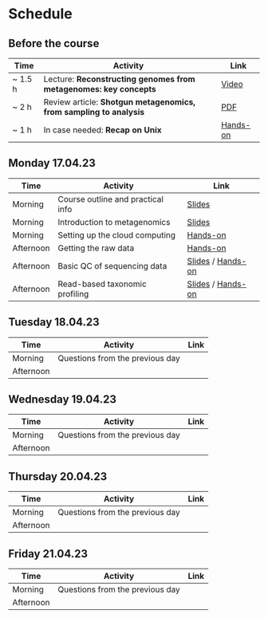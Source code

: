 # Schedule

## Before the course

|Time   |Activity                                                           |Link                                                |
|-------|-------------------------------------------------------------------|----------------------------------------------------|
|~ 1.5 h|Lecture: __Reconstructing genomes from metagenomes: key concepts__ |[Video](https://www.youtube.com/watch?v=RjNdHGK4ruo)|
|~ 2 h  |Review article: __Shotgun metagenomics, from sampling to analysis__|[PDF](Articles/nbt.3935.pdf)                        |
|~ 1 h  |In case needed: __Recap on Unix__                                  |[Hands-on](command-line-basics.md)                  |

## Monday 17.04.23

|Time     |Activity                         |Link                                                                                                           |
|---------|---------------------------------|---------------------------------------------------------------------------------------------------------------|
|Morning  |Course outline and practical info|[Slides](Lectures/course-outline-and-practical-info.pdf)                                                       |
|Morning  |Introduction to metagenomics     |[Slides](Lectures/introduction-to-metagenomics.pdf)                                                            |
|Morning  |Setting up the cloud computing   |[Hands-on](exercises.md#setting-up-the-cloud-computing)                                                        |
|Afternoon|Getting the raw data             |[Hands-on](exercises.md##getting-the-raw-data)                                                                 |
|Afternoon|Basic QC of sequencing data      |[Slides](Lectures/QC-and-trimming.pdf) / [Hands-on](exercises.md#basic-qc-of-sequencing-data)                  |
|Afternoon|Read-based taxonomic profiling   |[Slides](Lectures/read-based-taxonomic-profiling.pdf) / [Hands-on](exercises.md#read-based-taxonomic-profiling)|

## Tuesday 18.04.23

|Time     |Activity|Link|
|---------|--------|----|
|Morning  |Questions from the previous day||
|Afternoon|||

## Wednesday 19.04.23

|Time     |Activity|Link|
|---------|--------|----|
|Morning  |Questions from the previous day||
|Afternoon|||

## Thursday 20.04.23

|Time     |Activity|Link|
|---------|--------|----|
|Morning  |Questions from the previous day||
|Afternoon|||

## Friday 21.04.23

|Time     |Activity|Link|
|---------|--------|----|
|Morning  |Questions from the previous day||
|Afternoon|||
